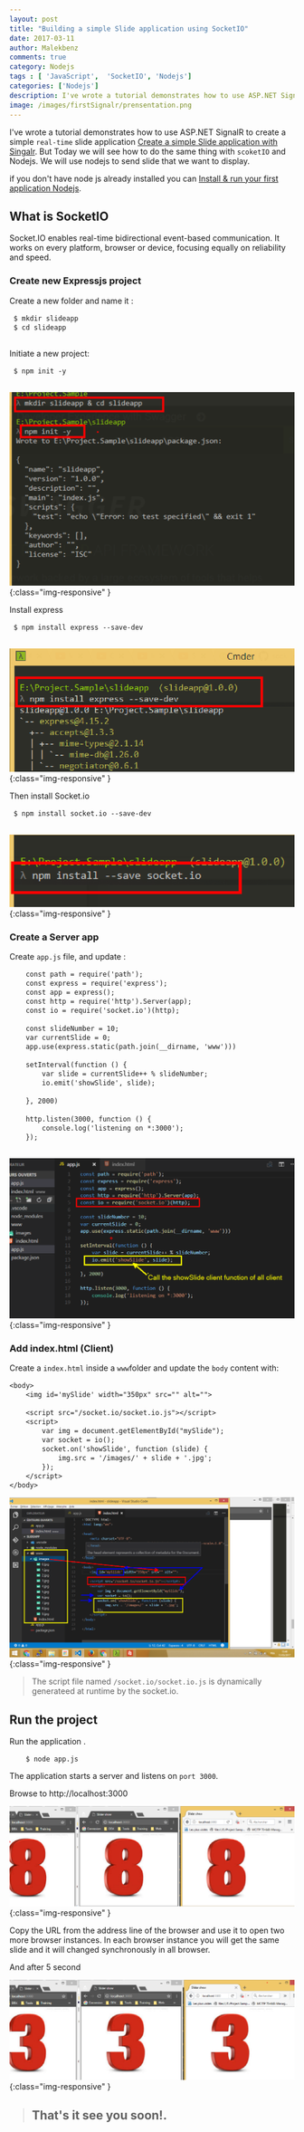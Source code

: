 ```yaml
---
layout: post
title: "Building a simple Slide application using SocketIO"
date: 2017-03-11
author: Malekbenz
comments: true
category: Nodejs
tags : [ 'JavaScript',  'SocketIO', 'Nodejs']
categories: ['Nodejs']
description: I've wrote a tutorial demonstrates how to use ASP.NET SignalR to create a  simple `real-time` slide application  [Create a simple Slide application with Singalr](/blog/2015/12/22/2017-03-10-Create-simple-Slide-application-with-Singalr). But Today we will see how to do the same thing with `scoketIO` and Nodejs. We will use nodejs to send slide that we want to display.
image: /images/firstSignalr/prensentation.png
---
```


I've wrote a tutorial demonstrates how to use ASP.NET SignalR to create a  simple `real-time` slide application  [Create a simple Slide application with Singalr](/blog/2015/12/22/2017-03-10-Create-simple-Slide-application-with-Singalr). But Today we will see how to do the same thing with `scoketIO` and Nodejs. We will use nodejs to send slide that we want to display.


if you don't have node js already installed you can [Install & run your first application Nodejs](/blog/2015/12/22/install-run-your-first-application-nodejs).  

## What is SocketIO     

Socket.IO enables real-time bidirectional event-based communication.
It works on every platform, browser or device, focusing equally on reliability and speed.

###  Create new Expressjs project


Create a new folder and name it :

```
 $ mkdir slideapp
 $ cd slideapp
 
```
Initiate a new project: 

```
 $ npm init -y
 
```

![CMD](/images/firstSocketio/newproject.png){:class="img-responsive" }

Install express

```
 $ npm install express --save-dev
 
```

![CMD](/images/firstSocketio/installexpress.png){:class="img-responsive" }

Then install Socket.io

```
 $ npm install socket.io --save-dev
 
```

![CMD](/images/firstSocketio/installSocketio.png){:class="img-responsive" }


###  Create a Server app

Create `app.js` file, and update :

```
    const path = require('path');
    const express = require('express');
    const app = express();
    const http = require('http').Server(app);
    const io = require('socket.io')(http);

    const slideNumber = 10;
    var currentSlide = 0;
    app.use(express.static(path.join(__dirname, 'www')))

    setInterval(function () {
        var slide = currentSlide++ % slideNumber;
        io.emit('showSlide', slide);

    }, 2000)

    http.listen(3000, function () {
        console.log('listening on *:3000');
    });
 
```

![CMD](/images/firstSocketio/app.js.png){:class="img-responsive" }

###  Add index.html (Client)

Create a `index.html` inside a `www`folder and update the `body` content with:   

```
<body>
    <img id='mySlide' width="350px" src="" alt="">

    <script src="/socket.io/socket.io.js"></script>
    <script>
        var img = document.getElementById("mySlide");
        var socket = io();
        socket.on('showSlide', function (slide) {
            img.src = '/images/' + slide + '.jpg';
        });
    </script>
</body>

```

![CMD](/images/firstSocketio/index.html.png){:class="img-responsive" }

> The script file named `/socket.io/socket.io.js` is dynamically generateed at runtime by the socket.io. 

## Run the project

Run the application .

```
    $ node app.js

```

The application starts a server and listens on `port 3000`.

Browse to http://localhost:3000

![CMD](/images/firstSocketio/running1.png){:class="img-responsive" }

Copy the URL from the address line of the browser and use it to open two more browser instances. In each browser instance you will get the same slide and it will changed synchronously in all browser.

And after 5 second

![CMD](/images/firstSocketio/running2.png){:class="img-responsive" }


>
> ## That's it see you soon!.
> 